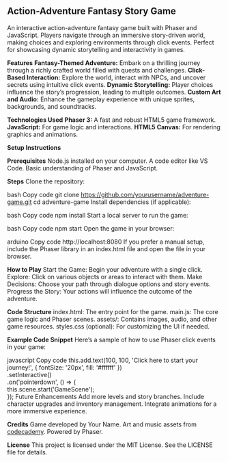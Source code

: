 ## **Action-Adventure Fantasy Story Game**
An interactive action-adventure fantasy game built with Phaser and JavaScript. Players navigate through an immersive story-driven world, making choices and exploring environments through click events. Perfect for showcasing dynamic storytelling and interactivity in games.

**Features**
**Fantasy-Themed Adventure:** Embark on a thrilling journey through a richly crafted world filled with quests and challenges.
**Click-Based Interaction:** Explore the world, interact with NPCs, and uncover secrets using intuitive click events.
**Dynamic Storytelling:** Player choices influence the story’s progression, leading to multiple outcomes.
**Custom Art and Audio:** Enhance the gameplay experience with unique sprites, backgrounds, and soundtracks.

**Technologies Used**
**Phaser 3:** A fast and robust HTML5 game framework.
**JavaScript:** For game logic and interactions.
**HTML5 Canvas:** For rendering graphics and animations.

**Setup Instructions**

**Prerequisites**
Node.js installed on your computer.
A code editor like VS Code.
Basic understanding of Phaser and JavaScript.

**Steps**
Clone the repository:

bash
Copy code
git clone https://github.com/yourusername/adventure-game.git
cd adventure-game
Install dependencies (if applicable):

bash
Copy code
npm install
Start a local server to run the game:

bash
Copy code
npm start
Open the game in your browser:

arduino
Copy code
http://localhost:8080
If you prefer a manual setup, include the Phaser library in an index.html file and open the file in your browser.

**How to Play**
Start the Game: Begin your adventure with a single click.
Explore: Click on various objects or areas to interact with them.
Make Decisions: Choose your path through dialogue options and story events.
Progress the Story: Your actions will influence the outcome of the adventure.

**Code Structure**
index.html: The entry point for the game.
main.js: The core game logic and Phaser scenes.
assets/: Contains images, audio, and other game resources.
styles.css (optional): For customizing the UI if needed.

**Example Code Snippet**
Here’s a sample of how to use Phaser click events in your game:

javascript
Copy code
this.add.text(100, 100, 'Click here to start your journey!', { fontSize: '20px', fill: '#ffffff' })  
    .setInteractive()  
    .on('pointerdown', () => {  
        this.scene.start('GameScene');  
    });
Future Enhancements
Add more levels and story branches.
Include character upgrades and inventory management.
Integrate animations for a more immersive experience.

**Credits**
Game developed by Your Name.
Art and music assets from [codecademy](codecademy).
Powered by Phaser.

**License**
This project is licensed under the MIT License. See the LICENSE file for details.

